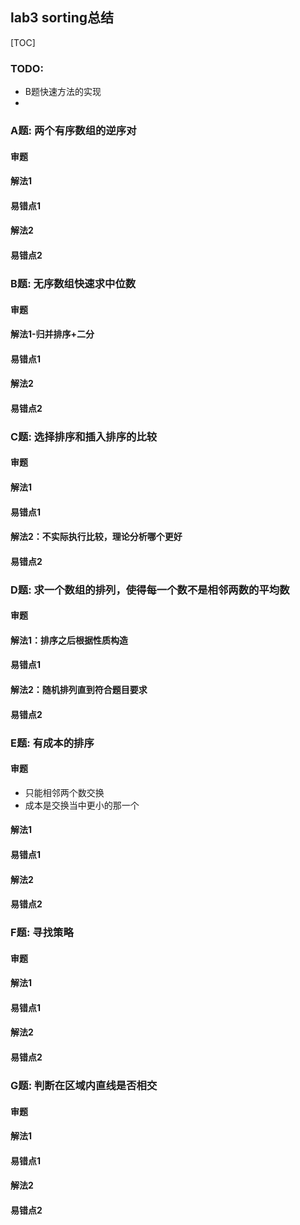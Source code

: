 ## lab3 sorting总结
[TOC]
### TODO:
- B题快速方法的实现
- 
### A题: 两个有序数组的逆序对
#### 审题
#### 解法1
#### 易错点1
#### 解法2
#### 易错点2

### B题: 无序数组快速求中位数
#### 审题
#### 解法1-归并排序+二分

#### 易错点1
#### 解法2
#### 易错点2

### C题: 选择排序和插入排序的比较
#### 审题
#### 解法1
#### 易错点1
#### 解法2：不实际执行比较，理论分析哪个更好
#### 易错点2

### D题: 求一个数组的排列，使得每一个数不是相邻两数的平均数
#### 审题
#### 解法1：排序之后根据性质构造
#### 易错点1
#### 解法2：随机排列直到符合题目要求
#### 易错点2

### E题: 有成本的排序
#### 审题
- 只能相邻两个数交换
- 成本是交换当中更小的那一个
#### 解法1
#### 易错点1
#### 解法2
#### 易错点2

### F题: 寻找策略
#### 审题
#### 解法1
#### 易错点1
#### 解法2
#### 易错点2

### G题: 判断在区域内直线是否相交
#### 审题
#### 解法1
#### 易错点1
#### 解法2
#### 易错点2
